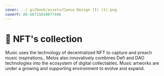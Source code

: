 ```yaml
---
cover: ../.gitbook/assets/Canva Design (1) (1).png
coverY: 80.66715010877446
---
```


# 🎼 NFT's collection

Music uses the technology of decentralized NFT to capture and preach music inspirations,. Melos also innovatively combines Defi and DAO technologies into the ecosystem of digital collectables. Music artworks are under a growing and supporting environment to evolve and expand.
